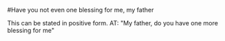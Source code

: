 #Have you not even one blessing for me, my father

This can be stated in positive form. AT: "My father, do you have one more blessing for me"